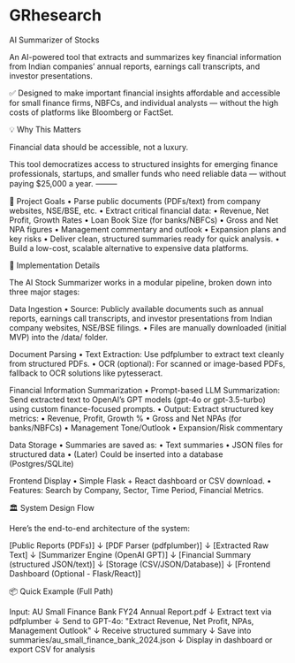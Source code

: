 # GRhesearch
AI Summarizer of Stocks

An AI-powered tool that extracts and summarizes key financial information from Indian companies’ annual reports, earnings call transcripts, and investor presentations.

✅ Designed to make important financial insights affordable and accessible for small finance firms, NBFCs, and individual analysts — without the high costs of platforms like Bloomberg or FactSet.

💡 Why This Matters

Financial data should be accessible, not a luxury.

This tool democratizes access to structured insights for emerging finance professionals, startups, and smaller funds who need reliable data — without paying $25,000 a year. ⸻

🚀 Project Goals • Parse public documents (PDFs/text) from company websites, NSE/BSE, etc. • Extract critical financial data: • Revenue, Net Profit, Growth Rates • Loan Book Size (for banks/NBFCs) • Gross and Net NPA figures • Management commentary and outlook • Expansion plans and key risks • Deliver clean, structured summaries ready for quick analysis. • Build a low-cost, scalable alternative to expensive data platforms.

🧩 Implementation Details

The AI Stock Summarizer works in a modular pipeline, broken down into three major stages:

Data Ingestion • Source: Publicly available documents such as annual reports, earnings call transcripts, and investor presentations from Indian company websites, NSE/BSE filings. • Files are manually downloaded (initial MVP) into the /data/ folder.

Document Parsing • Text Extraction: Use pdfplumber to extract text cleanly from structured PDFs. • OCR (optional): For scanned or image-based PDFs, fallback to OCR solutions like pytesseract.

Financial Information Summarization • Prompt-based LLM Summarization: Send extracted text to OpenAI’s GPT models (gpt-4o or gpt-3.5-turbo) using custom finance-focused prompts. • Output: Extract structured key metrics: • Revenue, Profit, Growth % • Gross and Net NPAs (for banks/NBFCs) • Management Tone/Outlook • Expansion/Risk commentary

Data Storage • Summaries are saved as: • Text summaries • JSON files for structured data • (Later) Could be inserted into a database (Postgres/SQLite)

Frontend Display • Simple Flask + React dashboard or CSV download. • Features: Search by Company, Sector, Time Period, Financial Metrics.

🏛️ System Design Flow

Here’s the end-to-end architecture of the system:

[Public Reports (PDFs)] ↓ [PDF Parser (pdfplumber)] ↓ [Extracted Raw Text] ↓ [Summarizer Engine (OpenAI GPT)] ↓ [Financial Summary (structured JSON/text)] ↓ [Storage (CSV/JSON/Database)] ↓ [Frontend Dashboard (Optional - Flask/React)]

📦 Quick Example (Full Path)

Input: AU Small Finance Bank FY24 Annual Report.pdf ↓ Extract text via pdfplumber ↓ Send to GPT-4o: "Extract Revenue, Net Profit, NPAs, Management Outlook" ↓ Receive structured summary ↓ Save into summaries/au_small_finance_bank_2024.json ↓ Display in dashboard or export CSV for analysis